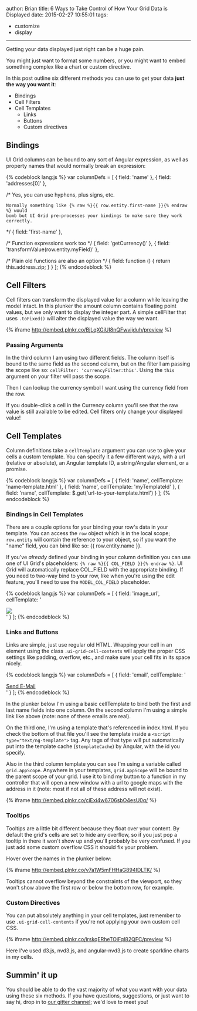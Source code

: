 author: Brian
title: 6 Ways to Take Control of How Your Grid Data is Displayed
date: 2015-02-27 10:55:01
tags:
 - customize
 - display
---

<!-- 5 ways to display data the way you want -->

Getting your data displayed just right can be a huge pain.

You might just want to format some numbers, or you might want to embed something complex like a chart or custom directive.

In this post outline six different methods you can use to get your data **just the way you want it**:

* Bindings
* Cell Filters
* Cell Templates
  * Links
  * Buttons
  * Custom directives

## Bindings

UI Grid columns can be bound to any sort of Angular expression, as well as property names that would normally break an expression:

{% codeblock lang:js %}
var columnDefs = [
  { field: 'name' },
  { field: 'addresses[0]' },

  /*
    Yes, you can use hyphens, plus signs, etc.

    Normally something like {% raw %}{{ row.entity.first-name }}{% endraw %} would
    bomb but UI Grid pre-processes your bindings to make sure they work correctly.
  */
  { field: 'first-name' }, 

  /* Function expressions work too */
  { field: 'getCurrency()' },
  { field: 'transformValue(row.entity.myField)' },

  /* Plain old functions are also an option */
  { field: function () { return this.address.zip; } }
];
{% endcodeblock %}

## Cell Filters

Cell filters can transform the displayed value for a column while leaving the model intact. In this plunker the amount column contains floating point values, but we only want to display the integer part. A simple cellFilter that uses `.toFixed()` will alter the displayed value the way we want.

{% iframe http://embed.plnkr.co/BjLqXGiUI8nQFwvijduh/preview %}

### Passing Arguments ###

In the third column I am using two different fields. The column itself is bound to the same field as the second column, but on the filter I am passing the scope like so: `cellFilter: 'currencyFilter:this'`.  Using the `this` argument on your filter will pass the scope.

Then I can lookup the currency symbol I want using the currency field from the row.

If you double-click a cell in the Currency column you'll see that the raw value is still available to be edited. Cell filters only change your displayed value!

## Cell Templates ##

Column definitions take a `cellTemplate` argument you can use to give your cells a custom template. You can specify it a few different ways, with a url (relative or absolute), an Angular template ID, a string/Angular element, or a promise.

{% codeblock lang:js %}
var columnDefs = [
  { field: 'name', cellTemplate: 'name-template.html' },
  { field: 'name', cellTemplate: 'myTemplateId' },
  { field: 'name', cellTemplate: $.get('url-to-your-template.html') }
];
{% endcodeblock %}

### Bindings in Cell Templates ###

There are a couple options for your binding your row's data in your template. You can access the `row` object which is in the local scope; `row.entity` will contain the reference to your object, so if you want the "name" field, you can bind like so: {{ row.entity.name }}.

If you've *already* defined your binding in your column definition you can use one of UI Grid's placeholders: `{% raw %}{{ COL_FIELD }}{% endraw %}`. UI Grid will automatically replace COL_FIELD with the appropriate binding. If you need to two-way bind to your row, like when you're using the edit feature, you'll need to use the `MODEL_COL_FIELD` placeholder.

{% codeblock lang:js %}
var columnDefs = [
  {
    field: 'image_url',
    cellTemplate: '<div class="ui-grid-cell-contents"><img src="{% raw %}{{ COL_FIELD }}{% endraw %}" /></div>'
  }
];
{% endcodeblock %}

### Links and Buttons ###

Links are simple, just use regular old HTML. Wrapping your cell in an element using the class `.ui-grid-cell-contents` will apply the proper CSS settings like padding, overflow, etc., and make sure your cell fits in its space nicely.

{% codeblock lang:js %}
var columnDefs = [
  {
    field: 'email',
    cellTemplate: '<div class="ui-grid-cell-contents"><a href="mailto:{% raw %}{{ COL_FIELD }}{% endraw %}">Send E-Mail</a></div>'
  }
];
{% endcodeblock %}

In the plunker below I'm using a basic cellTemplate to bind both the first and last name fields into one column. On the second column I'm using a simple link like above (note: none of these emails are real).

On the third one, I'm using a template that's referenced in index.html. If you check the bottom of that file you'll see the template inside a `<script type="text/ng-template">` tag. Any tags of that type will put automatically put into the template cache (`$templateCache`) by Angular, with the id you specify.

Also in the third column template you can see I'm using a variable called `grid.appScope`. Anywhere in your templates, `grid.appScope` will be bound to the parent scope of your grid. I use it to bind my button to a function in my controller that will open a new window with a url to google maps with the address in it (note: most if not all of these address will not exist).

{% iframe http://embed.plnkr.co/ciExi4w6706sbO4esU0q/ %}

### Tooltips ###

Tooltips are a little bit different because they float over your content. By default the grid's cells are set to hide any overflow, so if you just pop a tooltip in there it won't show up and you'll probably be very confused. If you just add some custom overflow CSS it should fix your problem.

Hover over the names in the plunker below:

{% iframe http://embed.plnkr.co/v7a1W5mFHHaG894IDLTK/ %}

Tooltips cannot overflow beyond the constraints of the viewport, so they won't show above the first row or below the bottom row, for example.

### Custom Directives ###

You can put absolutely anything in your cell templates, just remember to use `.ui-grid-cell-contents` if you're not applying your own custom cell CSS.

{% iframe http://embed.plnkr.co/irskqERheTOiFql82QFC/preview %}

Here I've used d3.js, nvd3.js, and angular-nvd3.js to create sparkline charts in my cells.

## Summin' it up

You should be able to do the vast majority of what you want with your data using these six methods. If you have questions, suggestions, or just want to say hi, drop in to [our gitter channel](http://gitter.im/angular-ui/ng-grid); we'd love to meet you!